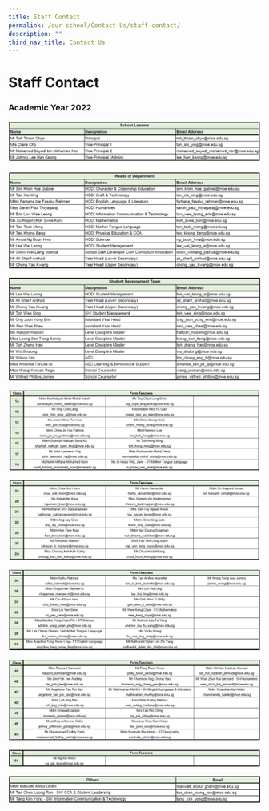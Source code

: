```yaml
---
title: Staff Contact
permalink: /our-school/Contact-Us/staff-contact/
description: ""
third_nav_title: Contact Us
---
```

# Staff Contact

### Academic Year 2022

![](/images/Our%20School/Contacts_SLsHODs.jpg)

![](/images/Our%20School/Contacts_SDT.jpg)

![](/images/Our%20School/Contacts_Sec12.jpg)

![](/images/Our%20School/Contacts_Sec34.jpg)

![](/images/Our%20School/Contacts_Sec5.jpg)

![](/images/Our%20School/Contacts_Others.jpg)